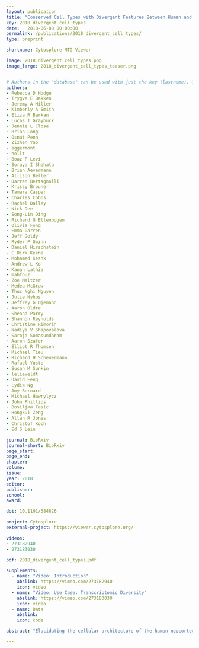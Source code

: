 ```yaml
---
layout: publication
title: "Conserved Cell Types with Divergent Features Between Human and Mouse Cortex"
key: 2018_divergent_cell_types
date:   2018-06-08 00:00:00
permalink: /publications/2018_divergent_cell_types/
type: preprint

shortname: Cytosplore MTG Viewer

image: 2018_divergent_cell_types.png
image_large: 2018_divergent_cell_types_teaser.png


# Authors in the "database" can be used with just the key (lastname). Others can be written properly.
authors:
- Rebecca D Hodge
- Trygve E Bakken
- Jeremy A Miller
- Kimberly A Smith
- Eliza R Barkan
- Lucas T Graybuck
- Jennie L Close
- Brian Long
- Osnat Penn
- Zizhen Yao
- eggermont
- hollt
- Boaz P Levi
- Soraya I Shehata
- Brian Aevermann
- Allison Beller
- Darren Bertagnolli
- Krissy Brouner
- Tamara Casper
- Charles Cobbs
- Rachel Dalley
- Nick Dee
- Song-Lin Ding
- Richard G Ellenbogen
- Olivia Fong
- Emma Garren
- Jeff Goldy
- Ryder P Gwinn
- Daniel Hirschstein
- C Dirk Keene
- Mohamed Keshk
- Andrew L Ko
- Kanan Lathia
- mahfouz
- Zoe Maltzer
- Medea McGraw
- Thuc Nghi Nguyen
- Julie Nyhus
- Jeffrey G Ojemann
- Aaron Oldre
- Sheana Parry
- Shannon Reynolds
- Christine Rimorin
- Nadiya V Shapovalova
- Saroja Somasundaram
- Aaron Szafer
- Elliot R Thomsen
- Michael Tieu
- Richard H Scheuermann
- Rafael Yuste
- Susan M Sunkin
- lelieveldt
- David Feng
- Lydia Ng
- Amy Bernard
- Michael Hawrylycz
- John Phillips
- Bosiljka Tasic
- Hongkui Zeng
- Allan R Jones
- Christof Koch
- Ed S Lein

journal: BioRxiv
journal-short: BioRxiv
page_start:
page_end:
chapter:
volume:
issue:
year: 2018
editor:
publisher:
school:
award:

doi: 10.1101/384826

project: Cytosplore
external-project: https://viewer.cytosplore.org/

videos:
- 273182940
- 273183030

pdf: 2018_divergent_cell_types.pdf

supplements:
  - name: "Video: Introduction"
    abslink: https://vimeo.com/273182940
    icon: video
  - name: "Video: Use Case: Transcriptomic Diversity"
    abslink: https://vimeo.com/273183030
    icon: video
  - name: Data
    abslink:
    icon: code

abstract: "Elucidating the cellular architecture of the human neocortex is central to understanding our cognitive abilities and susceptibility to disease. Here we applied single nucleus RNA-sequencing to perform a comprehensive analysis of cell types in the middle temporal gyrus of human cerebral cortex. We identify a highly diverse set of excitatory and inhibitory neuronal types that are mostly sparse, with excitatory types being less layer-restricted than expected. Comparison to a similar mouse cortex single cell RNA-sequencing dataset revealed a surprisingly well-conserved cellular architecture that enables matching of homologous types and predictions of human cell type properties. Despite this general conservation, we also find extensive differences between homologous human and mouse cell types, including dramatic alterations in proportions, laminar distributions, gene expression, and morphology. These species-specific features emphasize the importance of directly studying human brain."

---
```

